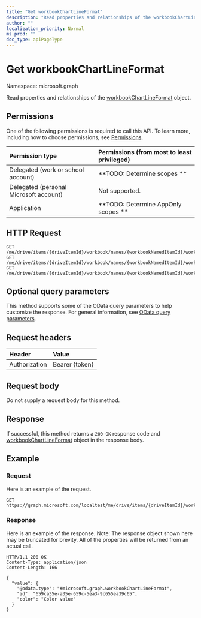 ```yaml
---
title: "Get workbookChartLineFormat"
description: "Read properties and relationships of the workbookChartLineFormat object."
author: ""
localization_priority: Normal
ms.prod: ""
doc_type: apiPageType
---
```


# Get workbookChartLineFormat

Namespace: microsoft.graph

Read properties and relationships of the [workbookChartLineFormat](../resources/workbookchartlineformat.md) object.

## Permissions
One of the following permissions is required to call this API. To learn more, including how to choose permissions, see [Permissions](/concepts/permissions-reference.md).

|Permission type|Permissions (from most to least privileged)|
|:---|:---|
|Delegated (work or school account)|**TODO: Determine scopes **|
|Delegated (personal Microsoft account)|Not supported.|
|Application|**TODO: Determine AppOnly scopes **|

## HTTP Request
<!-- {
  "blockType": "ignored"
}
-->
``` http
GET /me/drive/items/{driveItemId}/workbook/names/{workbookNamedItemId}/worksheet/charts/{workbookChartId}/axes/categoryAxis/format/line
GET /me/drive/items/{driveItemId}/workbook/names/{workbookNamedItemId}/worksheet/charts/{workbookChartId}/series/{workbookChartSeriesId}/format/line
GET /me/drive/items/{driveItemId}/workbook/names/{workbookNamedItemId}/worksheet/charts/{workbookChartId}/axes/categoryAxis/majorGridlines/format/line
```

## Optional query parameters
This method supports some of the OData query parameters to help customize the response. For general information, see [OData query parameters](/graph/query-parameters).

## Request headers
|Header|Value|
|:---|:---|
|Authorization|Bearer {token}|

## Request body
Do not supply a request body for this method.

## Response
If successful, this method returns a `200 OK` response code and [workbookChartLineFormat](../resources/workbookchartlineformat.md) object in the response body.

## Example

### Request
Here is an example of the request.
<!-- {
  "blockType": "request",
  "name": "get_workbookchartlineformat"
}
-->
``` http
GET https://graph.microsoft.com/localtest/me/drive/items/{driveItemId}/workbook/names/{workbookNamedItemId}/worksheet/charts/{workbookChartId}/axes/categoryAxis/format/line
```

### Response
Here is an example of the response. Note: The response object shown here may be truncated for brevity. All of the properties will be returned from an actual call.
<!-- {
  "blockType": "response",
  "truncated": true,
  "@odata.type": "microsoft.graph.workbookChartLineFormat"
}
-->
``` http
HTTP/1.1 200 OK
Content-Type: application/json
Content-Length: 166

{
  "value": {
    "@odata.type": "#microsoft.graph.workbookChartLineFormat",
    "id": "659ca35e-a35e-659c-5ea3-9c655ea39c65",
    "color": "Color value"
  }
}
```

